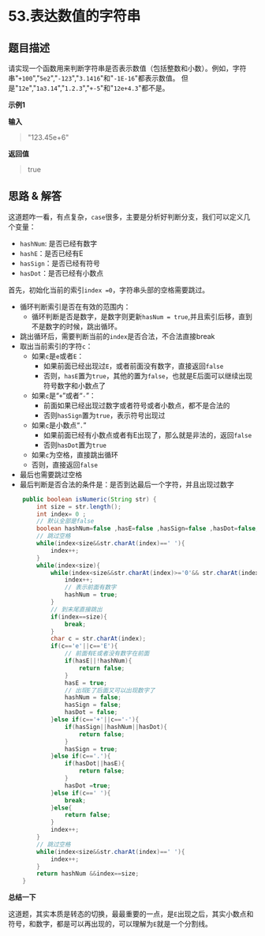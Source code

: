 # 53.表达数值的字符串

## 题目描述
请实现一个函数用来判断字符串是否表示数值（包括整数和小数）。例如，字符串"`+100`","`5e2`","`-123`","`3.1416`"和"`-1E-16`"都表示数值。 但是"`12e`","`1a3.14`","`1.2.3`","`+-5`"和"`12e+4.3`"都不是。

**示例1**

**输入**
> "123.45e+6"

**返回值**
> true

## 思路 & 解答
这道题咋一看，有点复杂，`case`很多，主要是分析好判断分支，我们可以定义几个变量：
- `hashNum`: 是否已经有数字
- `hashE`：是否已经有E
- `hasSign`：是否已经有符号
- `hasDot`：是否已经有小数点

首先，初始化当前的索引`index =0`，字符串头部的空格需要跳过。

- 循环判断索引是否在有效的范围内：
  - 循环判断是否是数字，是数字则更新`hasNum = true`,并且索引后移，直到不是数字的时候，跳出循环。
- 跳出循环后，需要判断当前的`index`是否合法，不合法直接break
- 取出当前索引的字符`c`：
  - 如果`c`是`e`或者`E`：
    - 如果前面已经出现过`E`，或者前面没有数字，直接返回`false`
    - 否则，`hasE`置为`true`，其他的置为`false`，也就是E后面可以继续出现符号数字和小数点了
  - 如果`c`是“`+`”或者“`-`”：
    - 前面如果已经出现过数字或者符号或者小数点，都不是合法的
    - 否则`hasSign`置为`true`，表示符号出现过
  - 如果`c`是小数点“`.`”
    - 如果前面已经有小数点或者有E出现了，那么就是非法的，返回`false`
    - 否则`hasDot`置为`true`
  - 如果`c`为空格，直接跳出循环
  - 否则，直接返回`false`
- 最后也需要跳过空格
- 最后判断是否合法的条件是：是否到达最后一个字符，并且出现过数字


```java
    public boolean isNumeric(String str) {
        int size = str.length();
        int index= 0 ;
        // 默认全部是false
        boolean hashNum=false ,hasE=false ,hasSign=false ,hasDot=false;
        // 跳过空格
        while(index<size&&str.charAt(index)==' '){
            index++;
        }
        while(index<size){
            while(index<size&&str.charAt(index)>='0'&& str.charAt(index)<='9'){
                index++;
                // 表示前面有数字
                hashNum = true;
            }
            // 到末尾直接跳出
            if(index==size){
                break;
            }
            char c = str.charAt(index);
            if(c=='e'||c=='E'){
                // 前面有E或者没有数字在前面
                if(hasE||!hashNum){
                    return false;
                }
                hasE = true;
                // 出现E了后面又可以出现数字了
                hashNum = false;
                hasSign = false;
                hasDot = false;
            }else if(c=='+'||c=='-'){
                if(hasSign||hashNum||hasDot){
                    return false;
                }
                hasSign = true;
            }else if(c=='.'){
                if(hasDot||hasE){
                    return false;
                }
                hasDot =true;
            }else if(c==' '){
                break;
            }else{
                return false;
            }
            index++;
        }        
        // 跳过空格
        while(index<size&&str.charAt(index)==' '){
            index++;
        }
        return hashNum &&index==size;
    }
```

**总结一下**

这道题，其实本质是转态的切换，最最重要的一点，是`E`出现之后，其实小数点和符号，和数字，都是可以再出现的，可以理解为`E`就是一个分割线。